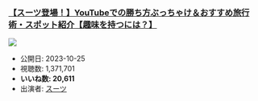### [【スーツ登場！】YouTubeでの勝ち方ぶっちゃけ＆おすすめ旅行術・スポット紹介【趣味を持つには？】](https://www.youtube.com/watch?v=CepOZXVtsCo)
[![](https://img.youtube.com/vi/CepOZXVtsCo/sddefault.jpg)](https://www.youtube.com/watch?v=CepOZXVtsCo)
-   公開日: 2023-10-25
-   視聴数: 1,371,701
-   **いいね数: 20,611**
-   出演者: [スーツ](/rehacq_fan/people/スーツ "wikilink")
